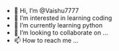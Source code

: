 - 👋 Hi, I’m @Vaishu7777
- 👀 I’m interested in learning coding
- 🌱 I’m currently learning python
- 💞️ I’m looking to collaborate on ...
- 📫 How to reach me ...

<!---
Vaishu7777/Vaishu7777 is a ✨ special ✨ repository because its `README.md` (this file) appears on your GitHub profile.
You can click the Preview link to take a look at your changes.
--->

